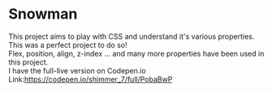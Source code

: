 # Snowman
This project aims to play with CSS and understand it's various properties.<br>
This was a perfect project to do so!<br>
Flex, position, align, z-index ... and many more properties have been used in this project.<br>
I have the full-live version on Codepen.io<br>
Link:https://codepen.io/shimmer_7/full/PobaBwP
